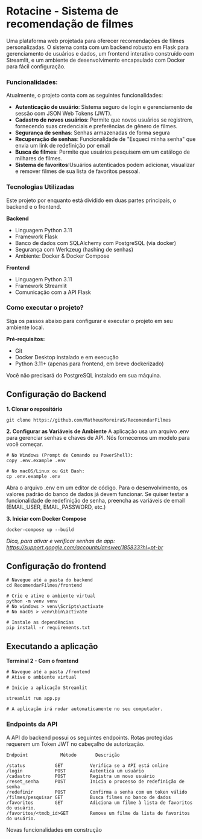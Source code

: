 # Rotacine - Sistema de recomendação de filmes

Uma plataforma web projetada para oferecer recomendações de filmes personalizadas. O sistema conta com um backend robusto em Flask para gerenciamento de usuários e dados, um frontend interativo construído com Streamlit, e um ambiente de desenvolvimento encapsulado com Docker para fácil configuração.

### Funcionalidades:

Atualmente, o projeto conta com as seguintes funcionalidades: 
* **Autenticação de usuário**: Sistema seguro de login e gerenciamento de sessão com JSON Web Tokens (JWT).
* **Cadastro de novos usuários**: Permite que novos usuários se registrem, fornecendo suas credenciais e preferências de gênero de filmes.
* **Segurança de senhas**: Senhas armazenadas de forma segura
* **Recuperação de senhas**: Funcionalidade de "Esqueci minha senha" que envia um link de redefinição por email
* **Busca de filmes**: Permite que usuários pesquisem em um catálogo de milhares de filmes.
* **Sistema de favoritos**:Usuários autenticados podem adicionar, visualizar e remover filmes de sua lista de favoritos pessoal.

### Tecnologias Utilizadas

Este projeto por enquanto está dividido em duas partes principais, o backend e o frontend.

**Backend**
* Linguagem Python 3.11
* Framework Flask
* Banco de dados com SQLAlchemy com PostgreSQL (via docker)
* Segurança com Werkzeug (hashing de senhas)
* Ambiente: Docker & Docker Compose

**Frontend**
* Linguagem Python 3.11
* Framework Streamlit
* Comunicação com a API Flask

### Como executar o projeto?

Siga os passos abaixo para configurar e executar o projeto em seu ambiente local.

**Pré-requisitos:**
* Git
* Docker Desktop instalado e em execução
* Python 3.11+ (apenas para frontend, em breve dockerizado)

Você não precisará do PostgreSQL instalado em sua máquina.

## Configuração do Backend

**1. Clonar o repositório**
```
git clone https://github.com/MatheusMoreiraS/RecomendarFilmes
```

**2. Configurar as Variáveis de Ambiente**
A aplicação usa um arquivo .env para gerenciar senhas e chaves de API. Nós fornecemos um modelo para você começar.
```
# No Windows (Prompt de Comando ou PowerShell):
copy .env.example .env

# No macOS/Linux ou Git Bash:
cp .env.example .env
```
Abra o arquivo .env em um editor de código. Para o desenvolvimento, os valores padrão do banco de dados já devem funcionar. Se quiser testar a funcionalidade de redefinição de senha, preencha as variáveis de email (EMAIL_USER, EMAIL_PASSWORD, etc.)

**3. Iniciar com Docker Compose**
```
docker-compose up --build
```

_Dica, para ativar e verificar senhas de app: https://support.google.com/accounts/answer/185833?hl=pt-br_

## Configuração do frontend
```
# Navegue até a pasta do backend
cd RecomendarFilmes/frontend

# Crie e ative o ambiente virtual
python -m venv venv
# No windows > venv\Scripts\activate
# No macOS > venv\bin\activate

# Instale as dependências
pip install -r requirements.txt
```

## Executando a aplicação

**Terminal 2 - Com o frontend**
```
# Navegue até a pasta /frontend
# Ative o ambiente virtual

# Inicie a aplicação Streamlit

streamlit run app.py

# A aplicação irá rodar automaticamente no seu computador.
```

### Endpoints da API

A API do backend possui os seguintes endpoints. Rotas protegidas requerem um Token JWT no cabeçalho de autorização.
```
Endpoint	        Método	     Descrição	

/status	          GET	       Verifica se a API está online	
/login	          POST	       Autentica um usuário
/cadastro	      POST	       Registra um novo usuário
/reset_senha      POST         Inicia o processo de redefinição de senha
/redefinir	      POST	       Confirma a senha com um token válido
/filmes/pesquisar GET	       Busca filmes no banco de dados
/favoritos        GET	       Adiciona um filme à lista de favoritos do usuário.
/favoritos/<tmdb_id>GET	       Remove um filme da lista de favoritos do usuário.
```

Novas funcionalidades em construção
